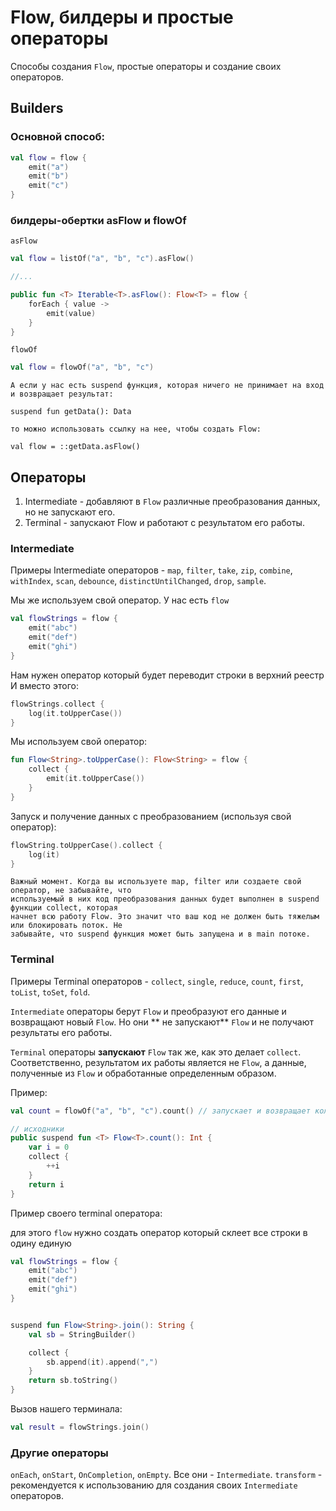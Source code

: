 # Flow, билдеры и простые операторы

Способы создания `Flow`, простые операторы и создание своих операторов.

## Builders

### Основной способ:

```kotlin
val flow = flow {
    emit("a")
    emit("b")
    emit("c")
}
```

### билдеры-обертки asFlow и flowOf

`asFlow`

```kotlin
val flow = listOf("a", "b", "c").asFlow()

//...

public fun <T> Iterable<T>.asFlow(): Flow<T> = flow {
    forEach { value ->
        emit(value)
    }
}
```

`flowOf`

```kotlin
val flow = flowOf("a", "b", "c")
```

    А если у нас есть suspend функция, которая ничего не принимает на вход и возвращает результат:

    suspend fun getData(): Data

    то можно использовать ссылку на нее, чтобы создать Flow:

    val flow = ::getData.asFlow()

## Операторы

1. Intermediate - добавляют в `Flow` различные преобразования данных, но не запускают его.
2. Terminal - запускают Flow и работают с результатом его работы.

### Intermediate

Примеры Intermediate операторов - `map`, `filter`, `take`, `zip`, `combine`, `withIndex`, `scan`,
`debounce`, `distinctUntilChanged`, `drop`, `sample`.

Мы же используем свой оператор.
У нас есть `flow`

```kotlin
val flowStrings = flow {
    emit("abc")
    emit("def")
    emit("ghi")
}
```

Нам нужен оператор который будет переводит строки в верхний реестр
И вместо этого:

```kotlin
flowStrings.collect {
    log(it.toUpperCase())
}
```

Мы используем свой оператор:

```kotlin
fun Flow<String>.toUpperCase(): Flow<String> = flow {
    collect {
        emit(it.toUpperCase())
    }
}
```

Запуск и получение данных с преобразованием (используя свой оператор):

```kotlin
flowString.toUpperCase().collect {
    log(it)
}
```

    Важный момент. Когда вы используете map, filter или создаете свой оператор, не забывайте, что
    используемый в них код преобразования данных будет выполнен в suspend функции collect, которая
    начнет всю работу Flow. Это значит что ваш код не должен быть тяжелым или блокировать поток. Не
    забывайте, что suspend функция может быть запущена и в main потоке.

### Terminal

Примеры Terminal операторов - `collect`, `single`, `reduce`, `count`, `first`, `toList`, `toSet`,
`fold`.

`Intermediate` операторы берут `Flow` и преобразуют его данные и возвращают новый `Flow`. Но они **
не
запускают** `Flow` и не получают результаты его работы.

`Terminal` операторы **запускают** `Flow` так же, как это делает `collect`. Соответственно,
результатом их работы является не `Flow`, а данные, полученные из `Flow` и обработанные определенным
образом.

Пример:

```kotlin
val count = flowOf("a", "b", "c").count() // запускает и возвращает количество элементов flow

// исходники
public suspend fun <T> Flow<T>.count(): Int {
    var i = 0
    collect {
        ++i
    }
    return i
}
```

Пример своего terminal оператора:

для этого `flow` нужно создать оператор который склеет все строки в одину единую

```kotlin
val flowStrings = flow {
    emit("abc")
    emit("def")
    emit("ghi")
}
```

```kotlin

suspend fun Flow<String>.join(): String {
    val sb = StringBuilder()

    collect {
        sb.append(it).append(",")
    }
    return sb.toString()
}
```

Вызов нашего терминала:

```kotlin
val result = flowStrings.join()
```

### Другие операторы

`onEach`, `onStart`, `OnCompletion`, `onEmpty`. Все они - `Intermediate`.
`transform` - рекомендуется к использованию для создания своих `Intermediate` операторов.



    
